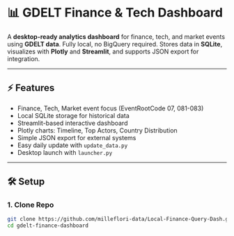 # 📊 GDELT Finance & Tech Dashboard

A **desktop-ready analytics dashboard** for finance, tech, and market events using **GDELT data**. Fully local, no BigQuery required. Stores data in **SQLite**, visualizes with **Plotly** and **Streamlit**, and supports JSON export for integration.

---

## ⚡ Features

- Finance, Tech, Market event focus (EventRootCode 07, 081-083)
- Local SQLite storage for historical data
- Streamlit-based interactive dashboard
- Plotly charts: Timeline, Top Actors, Country Distribution
- Simple JSON export for external systems
- Easy daily update with `update_data.py`
- Desktop launch with `launcher.py`

---

## 🛠️ Setup

### 1. Clone Repo
```bash
git clone https://github.com/milleflori-data/Local-Finance-Query-Dash.git
cd gdelt-finance-dashboard
